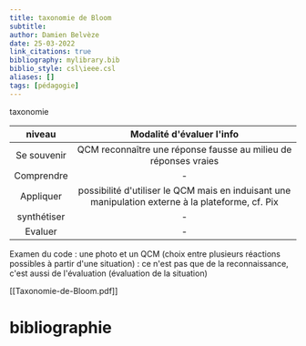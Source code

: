 ```yaml
---
title: taxonomie de Bloom
subtitle:
author: Damien Belvèze
date: 25-03-2022
link_citations: true
bibliography: mylibrary.bib
biblio_style: csl\ieee.csl
aliases: []
tags: [pédagogie]
---
```



taxonomie

| niveau | Modalité d'évaluer l'info |
|:---:|:---:|
| Se souvenir | QCM  reconnaître une réponse fausse au milieu de réponses vraies |
| Comprendre |  -   |
| Appliquer | possibilité d'utiliser le QCM mais en induisant une manipulation externe à la plateforme, cf. Pix |
| synthétiser |  -  |
| Evaluer |   -  |





Examen du code : une photo et un QCM (choix entre plusieurs réactions possibles à partir d'une situation) : ce n'est pas que de la reconnaissance, c'est aussi de l'évaluation (évaluation de la situation)

[[Taxonomie-de-Bloom.pdf]]

# bibliographie

